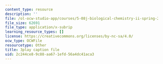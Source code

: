 ```yaml
---
content_type: resource
description: ''
file: /ol-ocw-studio-app/courses/5-08j-biological-chemistry-ii-spring-2016/2c244ce89c88aa671efd56a4dc41aca3_jrCjdjLTQKk.srt
file_size: 62691
file_type: application/x-subrip
learning_resource_types: []
license: https://creativecommons.org/licenses/by-nc-sa/4.0/
ocw_type: OCWFile
resourcetype: Other
title: 3play caption file
uid: 2c244ce8-9c88-aa67-1efd-56a4dc41aca3
---
```

